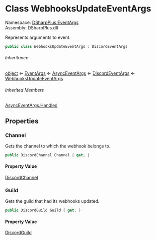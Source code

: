 # Class WebhooksUpdateEventArgs

Namespace: [DSharpPlus.EventArgs](DSharpPlus.EventArgs.md)  
Assembly: DSharpPlus.dll

Represents arguments to <xref href="DSharpPlus.DiscordClient.WebhooksUpdated" data-throw-if-not-resolved="false"></xref> event.

```csharp
public class WebhooksUpdateEventArgs : DiscordEventArgs
```

###### Inheritance

[object](https://learn.microsoft.com/dotnet/api/system.object) ← 
[EventArgs](https://learn.microsoft.com/dotnet/api/system.eventargs) ← 
[AsyncEventArgs](DSharpPlus.AsyncEvents.AsyncEventArgs.md) ← 
[DiscordEventArgs](DSharpPlus.EventArgs.DiscordEventArgs.md) ← 
[WebhooksUpdateEventArgs](DSharpPlus.EventArgs.WebhooksUpdateEventArgs.md)

###### Inherited Members

[AsyncEventArgs.Handled](DSharpPlus.AsyncEvents.AsyncEventArgs.md\#DSharpPlus\_AsyncEvents\_AsyncEventArgs\_Handled)

## Properties

### <a id="DSharpPlus_EventArgs_WebhooksUpdateEventArgs_Channel"></a>Channel

Gets the channel to which the webhook belongs to.

```csharp
public DiscordChannel Channel { get; }
```

#### Property Value

[DiscordChannel](DSharpPlus.Entities.DiscordChannel.md)

### <a id="DSharpPlus_EventArgs_WebhooksUpdateEventArgs_Guild"></a>Guild

Gets the guild that had its webhooks updated.

```csharp
public DiscordGuild Guild { get; }
```

#### Property Value

[DiscordGuild](DSharpPlus.Entities.DiscordGuild.md)

